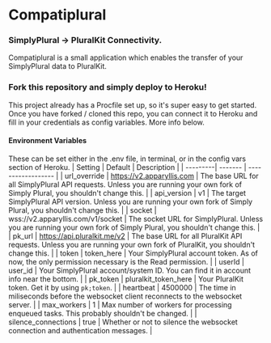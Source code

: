 # Compatiplural
### SimplyPlural -> PluralKit Connectivity.
Compatiplural is a small application which enables the transfer of your SimplyPlural data to PluralKit.

### Fork this repository and simply deploy to Heroku!
This project already has a Procfile set up, so it's super easy to get started. Once you have forked / cloned this repo, you can connect it to Heroku and fill in your credentials as config variables. More info below.

#### Environment Variables
These can be set either in the .env file, in terminal, or in the config vars section of Heroku.
| Setting  | Default | Description        |
| ---------| ------- | ------------------ |
| url_override  | https://v2.apparyllis.com | The base URL for all SimplyPlural API requests. Unless you are running your own fork of Simply Plural, you shouldn't change this.  |
| api_version  | v1 | The target SimplyPlural API version. Unless you are running your own fork of Simply Plural, you shouldn't change this.  |
| socket  | wss://v2.apparyllis.com/v1/socket | The socket URL for SimplyPlural. Unless you are running your own fork of Simply Plural, you shouldn't change this.  |
| pk_url | https://api.pluralkit.me/v2 | The base URL for all PluralKit API requests. Unless you are running your own fork of PluralKit, you shouldn't change this. |
| token | token_here | Your SimplyPlural account token. As of now, the only permission necessary is the Read permission. |
| userId | user_id | Your SimplyPlural account/system ID. You can find it in account info near the bottom. |
| pk_token | pluralkit_token_here | Your PluralKit token. Get it by using `pk;token`. |
| heartbeat | 4500000 | The time in miliseconds before the websocket client reconnects to the websocket server. |
| max_workers | 1 | Max number of workers for processing enqueued tasks. This probably shouldn't be changed. |
| silence_connections | true | Whether or not to silence the websocket connection and authentication messages. |
